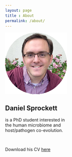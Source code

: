 ```yaml
---
layout: page
title : About
permalink: /about/
---
```


![Dan](/images/about_headshot.gif)


<h2>Daniel Sprockett</h2>
<p>is a PhD student interested in<br>the human microbiome and <br>host/pathogen co-evolution.</p>
<br>

Download his CV [here](/documents/Sprockett_CV_180920.pdf)

